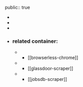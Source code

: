 public:: true

-
-
-
- ### related container:
	- - [[browserless-chrome]]
	- - [[glassdoor-scraper]]
	- - [[jobsdb-scraper]]